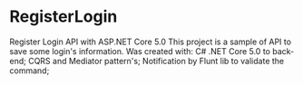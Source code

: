 # RegisterLogin
Register Login API with ASP.NET Core 5.0
This project is a sample of API to save some login's information. 
Was created with:
  C# .NET Core 5.0 to back-end;
  CQRS and Mediator pattern's;
  Notification by Flunt lib to validate the command;
  
